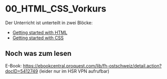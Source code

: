 # 00_HTML_CSS_Vorkurs

Der Unterricht ist unterteilt in zwei Blöcke:

* [Getting started with HTML](./was-ist-html.md)
* [Getting started with CSS](./was-ist-css.md)

## Noch was zum lesen

E-Book: https://ebookcentral.proquest.com/lib/fh-ostschweiz/detail.action?docID=5412749 (leider nur im HSR VPN aufrufbar)